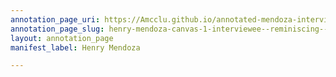 ```yaml
---
annotation_page_uri: https://Amcclu.github.io/annotated-mendoza-interview/annotations/henry-mendoza-canvas-1-interviewee--reminiscing--body-language--smiling--emphasis--nodding---relating-firsthand-experience--tone-change.json
annotation_page_slug: henry-mendoza-canvas-1-interviewee--reminiscing--body-language--smiling--emphasis--nodding---relating-firsthand-experience--tone-change
layout: annotation_page
manifest_label: Henry Mendoza

---
```

